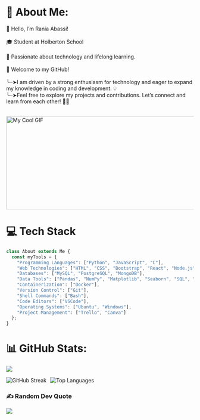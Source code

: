 # 💫 About Me:

<div>
<p>
    👋 Hello, I’m Rania Abassi!<br><br>
    🎓 Student at Holberton School<br><br>
    🚀 Passionate about technology and lifelong learning.<br><br>
    🌟 Welcome to my GitHub!<br><br>
    ╰┈➤I am driven by a strong enthusiasm for technology and eager to expand my knowledge in coding and development. 💡<br>
    ╰┈➤Feel free to explore my projects and contributions. Let’s connect and learn from each other! 🤝✨<br><br>
</p>
    <img src="https://i.imgur.com/MnRWEps.gif" alt="My Cool GIF" height="250" width="800" >
    
# 💻 Tech Stack
```javascript
class About extends Me { 
  const myTools = {  
    "Programming Languages": ["Python", "JavaScript", "C"],
    "Web Technologies": ["HTML", "CSS", "Bootstrap", "React", "Node.js", "Express.js", "Flask"],
    "Databases": ["MySQL", "PostgreSQL", "MongoDB"],
    "Data Tools": ["Pandas", "NumPy", "Matplotlib", "Seaborn", "SQL", "Scikit-learn", "Beautiful Soup"],
    "Containerization": ["Docker"],
    "Version Control": ["Git"],
    "Shell Commands": ["Bash"],
    "Code Editors": ["VSCode"],
    "Operating Systems": ["Ubuntu", "Windows"],
    "Project Management": ["Trello", "Canva"]
  };
}
```
</div>

# 📊 GitHub Stats:
[![](https://visitcount.itsvg.in/api?id=rania3103&icon=0&color=5)](https://visitcount.itsvg.in)

<div style="display: flex; justify-content: space-between; align-items: center;">
    <div style="display: flex;">
        <img src="https://github-readme-streak-stats.herokuapp.com/?user=rania3103&theme=radical&hide_border=false" alt="GitHub Streak" style="margin-right: 10px;" />
        <img src="https://github-readme-stats.vercel.app/api/top-langs/?username=rania3103&theme=radical&hide_border=false&include_all_commits=false&count_private=false&layout=compact" alt="Top Languages" />
    </div>
</div>

### ✍️ Random Dev Quote
![](https://quotes-github-readme.vercel.app/api?type=horizontal&theme=radical)

